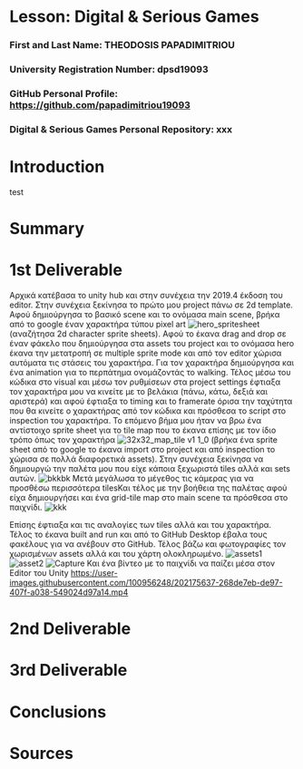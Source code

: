 # Lesson: Digital & Serious Games

### First and Last Name: THEODOSIS PAPADIMITRIOU
### University Registration Number: dpsd19093
### GitHub Personal Profile: https://github.com/papadimitriou19093
### Digital & Serious Games Personal Repository: xxx

# Introduction
test

# Summary


# 1st Deliverable
Αρχικά κατέβασα το unity hub και στην συνέχεια την 2019.4 έκδοση του editor. Στην συνέχεια ξεκίνησα το πρώτο μου project πάνω σε 2d template. Αφού δημιούργησα το βασικό scene και το ονόμασα main scene,  βρήκα από το google έναν χαρακτήρα τύπου pixel art ![hero_spritesheet](https://user-images.githubusercontent.com/100956248/202170625-fbe8e1fa-d741-4ddc-8680-8ba2e6ef632a.png)
 (αναζήτησα 2d character sprite sheets). Αφού το έκανα drag and drop σε έναν φάκελο που δημιούργησα στα assets του project και το ονόμασα  hero έκανα την μετατροπή σε multiple sprite mode και από τον editor χώρισα αυτόματα τις στάσεις του χαρακτήρα. Για τον χαρακτήρα δημιούργησα και ένα  animation για το περπάτημα ονομάζοντάς το walking. Τέλος μέσω του κώδικα στο visual και μέσω τον ρυθμίσεων στα project settings έφτιαξα τον χαρακτήρα μου να κινείτε με το βελάκια (πάνω, κάτω, δεξιά και αριστερά) και αφού έφτιαξα το timing και to framerate όρισα την ταχύτητα που θα κινείτε ο χαρακτήρας από τον κώδικα και πρόσθεσα το script στο inspection του χαρακτήρα. Το επόμενο βήμα μου ήταν να βρω ένα αντίστοιχο sprite sheet για το tile map που το έκανα επίσης με τον ίδιο τρόπο όπως τον χαρακτήρα ![32x32_map_tile v1 1_0](https://user-images.githubusercontent.com/100956248/202170439-8894f33d-538a-4e80-accf-790d486ba738.png)
(βρήκα ένα sprite sheet από το google το έκανα import στο project και από inspection το χώρισα σε πολλά διαφορετικά assets). Στην συνέχεια ξεκίνησα να δημιουργώ την παλέτα μου που είχε κάποια ξεχωριστά tiles αλλά και sets αυτών. ![bkkbk](https://user-images.githubusercontent.com/100956248/202172342-f07d7878-0ddc-4e2e-83e3-72d5f5c9d315.JPG)
 Μετά μεγάλωσα το μέγεθος τις κάμερας για να προσθέσω περισσότερα tilesΚαι τέλος με την βοήθεια της παλέτας αφού είχα δημιουργήσει και ένα  grid-tile map στο main scene τα πρόσθεσα στο παιχνίδι. ![kkk](https://user-images.githubusercontent.com/100956248/202172238-3e970ceb-b1c5-405e-9c0a-730601bc6541.JPG)

 Επίσης έφτιαξα και τις αναλογίες των tiles αλλά και του χαρακτήρα. Τέλος το έκανα built and run και από το GitHub Desktop έβαλα τους φακέλους για να ανέβουν στο GitHub.
 Τέλος βάζω και φωτογραφίες τον χωρισμένων assets αλλά και του χάρτη ολοκληρωμένο.
 ![assets1](https://user-images.githubusercontent.com/100956248/202172450-d7b48195-3af8-4a7f-94ca-317c2499e8cd.JPG)
![asset2](https://user-images.githubusercontent.com/100956248/202172491-a4b762c9-bba8-41b5-aad4-bfd5b94c82d0.JPG)
![Capture](https://user-images.githubusercontent.com/100956248/202172530-09b9994c-d36e-4bac-af2f-33f877502559.JPG)
Και ένα βίντεο με το παιχνίδι να παίζει μέσα στον Editor του Unity
https://user-images.githubusercontent.com/100956248/202175637-268de7eb-de97-407f-a038-549024d97a14.mp4
# 2nd Deliverable


# 3rd Deliverable 


# Conclusions


# Sources
